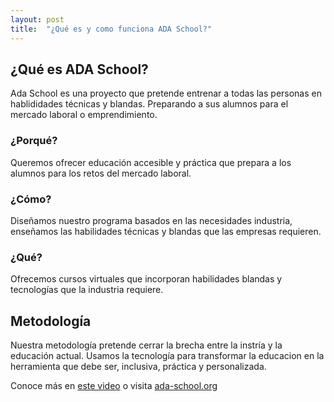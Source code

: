 ```yaml
---
layout: post
title:  "¿Qué es y como funciona ADA School?"
---
```


## ¿Qué es ADA School?

Ada School es una proyecto que pretende entrenar a todas las personas en hablididades técnicas y blandas.
Preparando a sus alumnos para el mercado laboral o emprendimiento.

### ¿Porqué?
Queremos ofrecer educación accesible y práctica que prepara a los alumnos para los retos del mercado laboral.
### ¿Cómo?
Diseñamos nuestro programa basados en las necesidades industria, enseñamos las habilidades técnicas y blandas que las empresas requieren.
### ¿Qué?
Ofrecemos cursos virtuales que incorporan habilidades blandas y tecnologías que la industria requiere.

## Metodología
Nuestra metodología pretende cerrar la brecha entre la instría y la educación actual. Usamos la tecnología para transformar
la educacion en la herramienta que debe ser, inclusiva, práctica y personalizada.

Conoce más en [este video](https://www.youtube.com/watch?v=hDl7VoV2Q-s) o visita [ada-school.org](https://ada-school.org)

